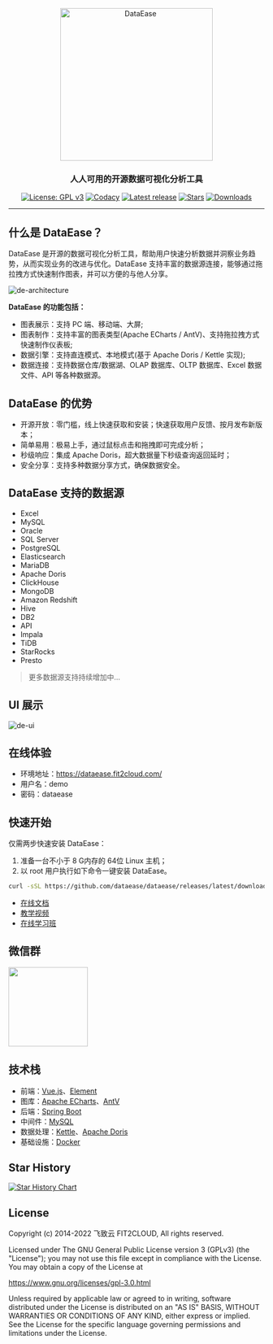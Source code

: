 <p align="center"><a href="https://dataease.io"><img src="https://dataease.oss-cn-hangzhou.aliyuncs.com/img/dataease-logo.png" alt="DataEase" width="300" /></a></p>
<h3 align="center">人人可用的开源数据可视化分析工具</h3>
<p align="center">
  <a href="https://www.gnu.org/licenses/old-licenses/gpl-3.0"><img src="https://img.shields.io/github/license/dataease/dataease?color=%231890FF" alt="License: GPL v3"></a>
  <a href="https://app.codacy.com/gh/dataease/dataease?utm_source=github.com&utm_medium=referral&utm_content=dataease/dataease&utm_campaign=Badge_Grade_Dashboard"><img src="https://app.codacy.com/project/badge/Grade/da67574fd82b473992781d1386b937ef" alt="Codacy"></a>
  <a href="https://github.com/dataease/dataease/releases/latest"><img src="https://img.shields.io/github/v/release/dataease/dataease" alt="Latest release"></a>
  <a href="https://github.com/dataease/dataease"><img src="https://img.shields.io/github/stars/dataease/dataease?color=%231890FF&style=flat-square" alt="Stars"></a>
  <a href="https://github.com/dataease/dataease/releases/latest"><img src="https://img.shields.io/github/downloads/dataease/dataease/total" alt="Downloads"></a>
</p>
<hr/>

## 什么是 DataEase？

DataEase 是开源的数据可视化分析工具，帮助用户快速分析数据并洞察业务趋势，从而实现业务的改进与优化。DataEase 支持丰富的数据源连接，能够通过拖拉拽方式快速制作图表，并可以方便的与他人分享。

![de-architecture](https://dataease.io/images/screenshot/de-chart-new.jpg)

**DataEase 的功能包括：**

-   图表展示：支持 PC 端、移动端、大屏;
-   图表制作：支持丰富的图表类型(Apache ECharts / AntV)、支持拖拉拽方式快速制作仪表板;
-   数据引擎：支持直连模式、本地模式(基于 Apache Doris / Kettle 实现);
-   数据连接：支持数据仓库/数据湖、OLAP 数据库、OLTP 数据库、Excel 数据文件、API 等各种数据源。

## DataEase 的优势

-   开源开放：零门槛，线上快速获取和安装；快速获取用户反馈、按月发布新版本；
-   简单易用：极易上手，通过鼠标点击和拖拽即可完成分析；
-   秒级响应：集成 Apache Doris，超大数据量下秒级查询返回延时；
-   安全分享：支持多种数据分享方式，确保数据安全。

## DataEase 支持的数据源

- Excel
- MySQL
- Oracle
- SQL Server
- PostgreSQL
- Elasticsearch
- MariaDB
- Apache Doris
- ClickHouse
- MongoDB
- Amazon Redshift
- Hive
- DB2
- API
- Impala
- TiDB
- StarRocks
- Presto

> 更多数据源支持持续增加中...

## UI 展示

![de-ui](https://dataease.io/docs/img/index/%E7%95%8C%E9%9D%A2%E5%B1%95%E7%A4%BA.gif)

## 在线体验

-   环境地址：<https://dataease.fit2cloud.com/>
-   用户名：demo
-   密码：dataease

## 快速开始

仅需两步快速安装 DataEase：

1.  准备一台不小于 8 G内存的 64位 Linux 主机；
2.  以 root 用户执行如下命令一键安装 DataEase。

```sh
curl -sSL https://github.com/dataease/dataease/releases/latest/download/quick_start.sh | sh
```

-   [在线文档](https://dataease.io/docs/)
-   [教学视频](https://dataease.io/video.html)
-   [在线学习班](https://edu.fit2cloud.com/page/2635362?navIndex=0)

## 微信群

<img src="https://dataease.oss-cn-hangzhou.aliyuncs.com/img/wechat-group.png" width="156" height="156"/>

## 技术栈

-   前端：[Vue.js](https://vuejs.org/)、[Element](https://element.eleme.cn/)
-   图库：[Apache ECharts](https://github.com/apache/echarts)、[AntV](https://antv.vision/zh)
-   后端：[Spring Boot](https://spring.io/projects/spring-boot)
-   中间件：[MySQL](https://www.mysql.com/)
-   数据处理：[Kettle](https://github.com/pentaho/pentaho-kettle)、[Apache Doris](https://github.com/apache/incubator-doris/)
-   基础设施：[Docker](https://www.docker.com/)

## Star History

[![Star History Chart](https://api.star-history.com/svg?repos=dataease/dataease&type=Date)](https://star-history.com/#dataease/dataease&Date)

## License

Copyright (c) 2014-2022 飞致云 FIT2CLOUD, All rights reserved.

Licensed under The GNU General Public License version 3 (GPLv3)  (the "License"); you may not use this file except in compliance with the License. You may obtain a copy of the License at

<https://www.gnu.org/licenses/gpl-3.0.html>

Unless required by applicable law or agreed to in writing, software distributed under the License is distributed on an "AS IS" BASIS, WITHOUT WARRANTIES OR CONDITIONS OF ANY KIND, either express or implied. See the License for the specific language governing permissions and limitations under the License.
